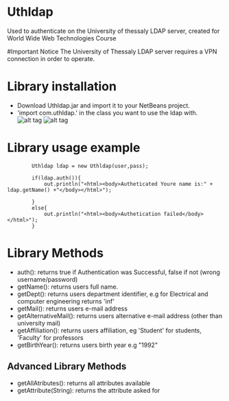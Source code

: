 # Uthldap
Used to authenticate on the University of thessaly LDAP server, created for World Wide Web Technologies Course

#Important Notice
The University of Thessaly LDAP server requires a VPN connection in order to operate.

# Library installation

- Download Uthldap.jar and import it to your NetBeans project.
- 'import com.uthldap.' in the class you want to use the ldap with.
![alt tag](http://i.imgur.com/rO8lK9r.png)
![alt tag](http://i.imgur.com/0YhVSmD.png)

# Library usage example
			
			Uthldap ldap = new Uthldap(user,pass);
            
            if(ldap.auth()){
                out.println("<html><body>Autheticated Youre name is:" + ldap.getName() +"</body></html>");
                
            }
            else{
                out.println("<html><body>Authetication failed</body></html>");
            }
    

# Library Methods
- auth(): returns true if Authentication was Successful, false if not (wrong username/password)
- getName(): returns users full name.
- getDept(): returns users department identifier, e.g for Electrical and computer engineering returns 'inf'
- getMail(): returns users e-mail address
- getAlternativeMail(): returns users alternative e-mail address (other than university mail)
- getAffiliation(): returns users affiliation, eg 'Student' for students, 'Faculty' for professors
- getBirthYear(): returns users birth year e.g "1992"


## Advanced Library Methods
- getAllAtributes(): returns all attributes available
- getAttribute(String): returns the attribute asked for